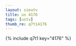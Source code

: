 ```yaml
--- 
layout: sieutv
title: us 4176
tags: [ustv]
thumb_re: q7t14176
---
```

{% include q7t1 key="4176" %} 

